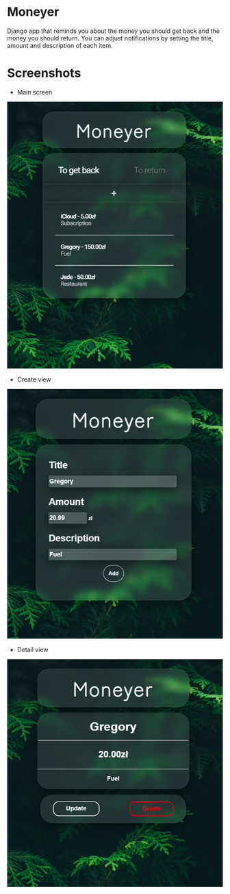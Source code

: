 # Moneyer
Django app that reminds you about the money you should get back and the money you should return. You can adjust notifications by setting the title, amount and description of each item.

# Screenshots
- Main screen

![alt text](https://github.com/Kamelleon/Moneyer/blob/main/app_screenshots/Moneyer.png)

- Create view

![alt text](https://github.com/Kamelleon/Moneyer/blob/main/app_screenshots/Moneyer_2.png)

- Detail view

![alt text](https://github.com/Kamelleon/Moneyer/blob/main/app_screenshots/Moneyer_3.png)
